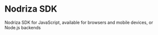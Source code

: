 # Nodriza SDK

Nodriza SDK for JavaScript, available for browsers and mobile devices, or Node.js backends 
